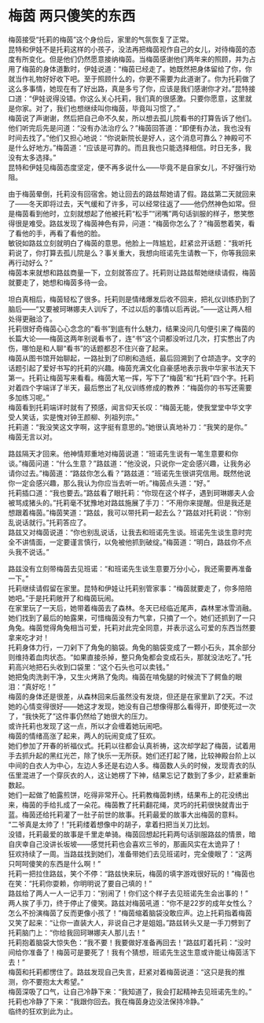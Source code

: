 # 梅茵 两只傻笑的东西
梅茵接受“托莉的梅茵”这个身份后，家里的气氛恢复了正常。  
昆特和伊娃不是托莉这样的小孩子，没法再把梅茵视作自己的女儿，对待梅茵的态度有所变化。但是他们仍然愿意接纳梅茵。当梅茵感谢他们两年来的照顾，并为占用了梅茵的身体道歉时，伊娃说道：“梅茵已经走了。她既然把身体留给了你，你就当作礼物好好收下吧。至于照顾什么的，你更不需要为此道谢了。你为托莉做了这么多事情，她现在有了好出路，真是多亏了你，应该是我们感谢你才对。”昆特接口道：“伊娃说得没错。你这么关心托莉，我们真的很感激。只要你愿意，这里就是你家。对了，我们也想继续叫你梅茵，毕竟叫习惯了。”  
梅茵说了声谢谢，然后把自己命不久矣，所以想去孤儿院看书的打算告诉了他们。他们听完后先是问道：“没有办法治疗么？”梅茵回答道：“即便有办法，我也没有时间去找了。”他们又担心地说：“你说新院长是好人，这个消息可靠么？神殿可不是什么好地方。”梅茵道：“应该是可靠的。而且我也只能选择相信。时日无多，我没有太多选择。”  
昆特和伊娃见梅茵态度坚定，便不再多说什么——毕竟不是自家女儿，不好强行劝阻。  


由于梅茵晕倒，托莉没有回宿舍。她让回去的路兹帮她请了假。路兹第二天就回来了——冬天即将过去，天气缓和了许多，可以经常往返了——他仍然神色如常。但是梅茵看到他时，立刻就想起了他被托莉“松手”“闭嘴”两句话驯服的样子，憋笑憋得很是难受。路兹发现了梅茵神色有异，问道：“梅茵你怎么了？”梅茵憋着笑，看了看他的手，再看了看他的脸。  
敏锐如路兹立刻就明白了梅茵的意思。他脸上一阵尴尬，赶紧岔开话题：“我听托莉说了，你打算去孤儿院是么？事关重大，我想向班诺先生请教一下，你等我回来再行动好么？”  
梅茵本来就想和路兹商量一下，立刻就答应了。托莉则让路兹帮她继续请假，梅茵就要走了，她想和梅茵多待一会。  


坦白真相后，梅茵轻松了很多。托莉则是情绪爆发后收不回来，把礼仪训练扔到了脑后——“又要被珂琳娜夫人训斥了，不过以后的事情以后再说。”——这让两人相处得更融洽了。  
托莉很好奇梅茵心心念念的“看书”到底有什么魅力，结果没问几句便引来了梅茵的长篇大论——梅茵这两年别说看书了，连“书”这个词都没听过几次，打实憋出了内伤，哪怕是和人聊“看书”的话题都忍不住兴奋了起来。  
梅茵从图书馆开始聊起，一路扯到了印刷和造纸，最后回溯到了仓颉造字。文字的话题引起了爱好书写的托莉的兴趣。梅茵充满文化自豪感地表示我中华家书法天下第一。托莉让梅茵写来看看。梅茵大笔一挥，写下了“梅茵”和“托莉”四个字。托莉对着四个字端详了半天，最后憋出了礼仪训练修成的教养：“梅茵你的书写还需要多加练习呢。”  
梅茵看到托莉端详时就有了预感，闻言仰天长叹：“梅茵无能，使我堂堂中华文字受人笑话，实是愧对钟王颜柳、列祖列宗。”  
托莉道：“我没笑这文字啊，这字挺有意思的。”她很认真地补刀：“我笑的是你。”  
梅茵无言以对。  


路兹隔天才回来。他神情郑重地对梅茵说道：“班诺先生说有一笔生意要和你谈。”梅茵问道：“什么生意？”路兹道：“他没说，只说你一定会感兴趣，让我务必请你过去。”梅茵道：“路兹你怎么看？”路兹道：“班诺先生很讲究信用。既然他说你一定会感兴趣，那么我认为你应当去听一听。”梅茵点头道：“好。”  
托莉插口道：“我也要去。”路兹看了眼托莉：“你现在这个样子，遇到珂琳娜夫人会被骂成猪头的。”托莉毫不犹豫地对路兹施展了手刀：“不用你来提醒。但是我还是想跟着梅茵。”梅茵笑道：“路兹，我可以带托莉一起去么？”路兹对托莉说：“你别乱说话就行。”托莉答应了。  
路兹又对梅茵说道：“你也别乱说话，让我去和班诺先生谈。班诺先生谈生意时完全不讲情面，一定要谨言慎行，以免被他抓到破绽。”梅茵道：“明白，路兹你不点头我不说话。”  


路兹没有立刻带梅茵去见班诺：“和班诺先生谈生意要万分小心，我还需要再准备一下。”  
托莉继续请假留在家里。昆特和伊娃让托莉别管家事：“梅茵就要走了，你多陪陪她吧。”于是托莉敞开了和梅茵玩闹。  
在家里玩了一天后，她带着梅茵去了森林。冬天已经临近尾声，森林里冰雪消融。她们找到了最后的帕露果，可惜梅茵没有力气拿，只摘了一个。她们还抓到了一只角兔。梅茵觉得角兔相当可爱，托莉对此完全同意，并表示这么可爱的东西当然要拿来吃才对！  
托莉身体力行，一刀剁下了角兔的脑袋。角兔的脑袋变成了一颗小石头，其余部分则维持着血肉状态。“如果直接杀掉，整只角兔都会变成石头，那就没法吃了。”托莉高兴地把石头收到口袋里：“这个石头也可以卖钱。”  
她把兔肉洗剥干净，又生火烤熟了兔肉。梅茵在啃兔腿的时候流下了鳄鱼的眼泪：“真好吃！”  
梅茵的身体还是很差，从森林回来后虽然没有发烧，但还是在家里趴了2天。不过她的心情变得很好——她这才发现，她没有自己想像得那么看得开，即使死过一次了，“我快死了”这件事仍然给了她很大的压力。  
或许托莉也发现了这一点，所以才会缠着她玩闹吧。  
梅茵的情绪高涨了起来，两人的玩闹变成了狂欢。  
她们参加了开春的祈福仪式。托莉以往都会认真祈祷，这次却学起了梅茵，试着用手去抓升起的黑红光芒，除了快乐一无所获。她们还打起了赌，比较神殿台阶上以中间的白衣人为中心，左边人多还是右边人多。梅茵数人头的时候，发现青衣的队伍里混进了一个穿灰衣的人，这让她楞了下神，结果忘记了数到了多少，赶紧重新数起。  
她们一起做了帕露煎饼，吃得非常开心。托莉教梅茵刺绣，结果布上的花没绣出来，梅茵的手给扎成了一朵花。梅茵教了托莉翻花绳，灵巧的托莉很快就青出于蓝。梅茵还给托莉灌了一肚子前世的故事。托莉最爱的故事大出梅茵的意料。  
“二爷真是太帅了！”托莉缕着想像中的胡子，拿着扫把当关刀比划。  
没错，托莉最爱的故事是千里走单骑。梅茵回想起托莉两句话驯服路兹的情景，暗自庆幸自己没讲长坂坡——感觉托莉也会喜欢三爷的，那画风实在太诡异了！  
狂欢持续了一周。当路兹找到她们，准备带她们去见班诺时，完全傻眼了：“这两只呵呵傻笑的东西是什么啊！”  
托莉一把拉住路兹，笑个不停：“路兹快来玩，梅茵的填字游戏很好玩的！”梅茵也在笑：“托莉你耍赖，你明明说了要自己填的！”  
路兹给了两人一人一记手刀：“别闹了！你们这个样子去见班诺先生会出事的！”  
两人挨了手刀，终于停止了傻笑。路兹对梅茵吼道：“你不是22岁的成年女性么？怎么不扮演梅茵了反而更像小孩了！”梅茵缩着脑袋没敢应声。边上托莉指着梅茵又笑了起来：“让你一直装大人，非说自己才是姐姐。”路兹转头又是一手刀劈到了托莉脑门上：“你给我回珂琳娜夫人那儿去！”  
托莉抱着脑袋大惊失色：“我不要！我要做好准备再回去！”路兹盯着托莉：“没时间给你准备了！梅茵可是要死了！我有个猜想，班诺先生这生意或许能让梅茵活下去！”  
梅茵和托莉都愣住了。路兹发现自己失言，赶紧对着梅茵说道：“这只是我的推测，你不要抱太大希望。”  
梅茵深吸了口气，让自己冷静下来：“我知道了，我会打起精神去见班诺先生的。”  
托莉也冷静了下来：“我跟你回去。我在梅茵身边没法保持冷静。”  
临终的狂欢到此为止。  


